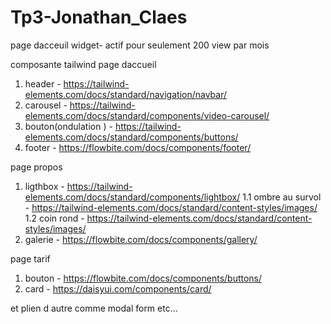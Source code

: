 # Tp3-Jonathan_Claes

page dacceuil
    widget- actif pour seulement 200 view par mois 

composante tailwind
page daccueil
1. header - https://tailwind-elements.com/docs/standard/navigation/navbar/
2. carousel - https://tailwind-elements.com/docs/standard/components/video-carousel/
3. bouton(ondulation ) - https://tailwind-elements.com/docs/standard/components/buttons/
4. footer - https://flowbite.com/docs/components/footer/

page propos 
1. ligthbox - https://tailwind-elements.com/docs/standard/components/lightbox/
1.1 ombre au survol - https://tailwind-elements.com/docs/standard/content-styles/images/
1.2 coin rond - https://tailwind-elements.com/docs/standard/content-styles/images/
2. galerie - https://flowbite.com/docs/components/gallery/

page tarif
1. bouton - https://flowbite.com/docs/components/buttons/
2. card - https://daisyui.com/components/card/

et plien d autre comme modal form etc...